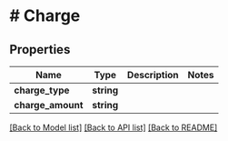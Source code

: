 # # Charge

## Properties

Name | Type | Description | Notes
------------ | ------------- | ------------- | -------------
**charge_type** | **string** |  | 
**charge_amount** | **string** |  | 

[[Back to Model list]](../../README.md#documentation-for-models) [[Back to API list]](../../README.md#documentation-for-api-endpoints) [[Back to README]](../../README.md)


